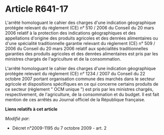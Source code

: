 # Article R641-17

L'arrêté homologuant le cahier des charges d'une indication géographique protégée relevant du règlement (CE) n° 510 / 2006 du
Conseil du 20 mars 2006 relatif à la protection des indications géographiques et des appellations d'origine des produits
agricoles et des denrées alimentaires ou d'une spécialité traditionnelle garantie relevant du règlement (CE) n° 509 / 2006 du
Conseil du 20 mars 2006 relatif aux spécialités traditionnelles garanties des produits agricoles et des denrées alimentaires
est pris par les ministres chargés de l'agriculture et de la consommation.

L'arrêté homologuant le cahier des charges d'une indication géographique protégée relevant du règlement (CE) n° 1234 / 2007
du Conseil du 22 octobre 2007 portant organisation commune des marchés dans le secteur agricole et dispositions spécifiques
en ce qui concerne certains produits de ce secteur (règlement " OCM unique ") est pris par les ministres chargés,
respectivement, de l'agriculture, de la consommation et du budget. Il est fait mention de ces arrêtés au Journal officiel de
la République française.

**Liens relatifs à cet article**

_Modifié par_:

  - Décret n°2009-1195 du 7 octobre 2009 - art. 2
